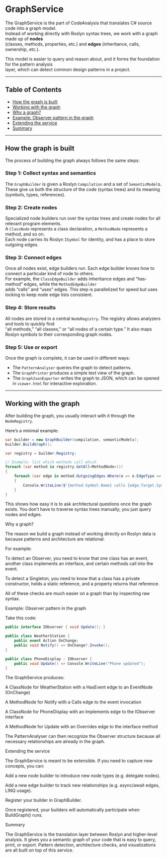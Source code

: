# GraphService

The GraphService is the part of CodeAnalysis that translates C# source code into a graph model.  
Instead of working directly with Roslyn syntax trees, we work with a graph made up of **nodes**  
(classes, methods, properties, etc.) and **edges** (inheritance, calls, ownership, etc.).

This model is easier to query and reason about, and it forms the foundation for the pattern analysis  
layer, which can detect common design patterns in a project.

---

## Table of Contents
- [How the graph is built](#how-the-graph-is-built)
- [Working with the graph](#working-with-the-graph)
- [Why a graph?](#why-a-graph)
- [Example: Observer pattern in the graph](#example-observer-pattern-in-the-graph)
- [Extending the service](#extending-the-service)
- [Summary](#summary)

---

## How the graph is built

The process of building the graph always follows the same steps:

### Step 1: Collect syntax and semantics
The `GraphBuilder` is given a Roslyn `Compilation` and a set of `SemanticModel`s.  
These give us both the structure of the code (syntax trees) and its meaning (symbols, types, references).

### Step 2: Create nodes
Specialized node builders run over the syntax trees and create nodes for all relevant program elements.  
A `ClassNode` represents a class declaration, a `MethodNode` represents a method, and so on.  
Each node carries its Roslyn `ISymbol` for identity, and has a place to store outgoing edges.

### Step 3: Connect edges
Once all nodes exist, edge builders run. Each edge builder knows how to connect a particular kind of node to others.  
For example, the `ClassEdgeBuilder` adds inheritance edges and “has-method” edges, while the `MethodEdgeBuilder`  
adds “calls” and “uses” edges. This step is parallelized for speed but uses locking to keep node edge lists consistent.

### Step 4: Store results
All nodes are stored in a central `NodeRegistry`. The registry allows analyzers and tools to quickly find  
“all methods,” “all classes,” or “all nodes of a certain type.” It also maps Roslyn symbols to their corresponding graph nodes.

### Step 5: Use or export
Once the graph is complete, it can be used in different ways:

- The `PatternAnalyser` queries the graph to detect patterns.  
- The `GraphPrinter` produces a simple text view of the graph.  
- The `GraphJsonExporter` writes the graph to JSON, which can be opened in `viewer.html` for interactive exploration.

---

## Working with the graph

After building the graph, you usually interact with it through the `NodeRegistry`.

Here’s a minimal example:

```csharp
var builder = new GraphBuilder(compilation, semanticModels);
builder.BuildGraph();

var registry = builder.Registry;

// Example: list which methods call which
foreach (var method in registry.GetAll<MethodNode>())
{
    foreach (var edge in method.OutgoingEdges.Where(e => e.EdgeType == EdgeType.Calls))
    {
        Console.WriteLine($"{method.Symbol.Name} calls {edge.Target.Symbol.Name}");
    }
}
```
This shows how easy it is to ask architectural questions once the graph exists.
You don’t have to traverse syntax trees manually; you just query nodes and edges.

Why a graph?

The reason we build a graph instead of working directly on Roslyn data is because patterns and architecture are relational.

For example:

To detect an Observer, you need to know that one class has an event,
another class implements an interface, and certain methods call into the event.

To detect a Singleton, you need to know that a class has a private constructor,
holds a static reference, and a property returns that reference.

All of these checks are much easier on a graph than by inspecting raw syntax.

Example: Observer pattern in the graph

Take this code:
```csharp
public interface IObserver { void Update(); }

public class WeatherStation {
    public event Action OnChange;
    public void Notify() => OnChange?.Invoke();
}

public class PhoneDisplay : IObserver {
    public void Update() => Console.WriteLine("Phone updated");
}
```
The GraphService produces:

A ClassNode for WeatherStation with a HasEvent edge to an EventNode (OnChange)

A MethodNode for Notify with a Calls edge to the event invocation

A ClassNode for PhoneDisplay with an Implements edge to the IObserver interface

A MethodNode for Update with an Overrides edge to the interface method

The PatternAnalyser can then recognize the Observer structure because all necessary relationships are already in the graph.

Extending the service

The GraphService is meant to be extensible. If you need to capture new concepts, you can:

Add a new node builder to introduce new node types (e.g. delegate nodes).

Add a new edge builder to track new relationships (e.g. async/await edges, LINQ usage).

Register your builder in GraphBuilder.

Once registered, your builders will automatically participate when BuildGraph() runs.

Summary

The GraphService is the translation layer between Roslyn and higher-level analysis.
It gives you a semantic graph of your code that is easy to query, print, or export.
Pattern detection, architecture checks, and visualizations are all built on top of this service.